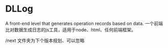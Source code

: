 # DLLog
A front-end level that generates operation records based on data.
一个前端比对数据生成日志的js工具，适用于node、html、任何前端框架。

/next 文件夹为下个版本规划、可以忽略
